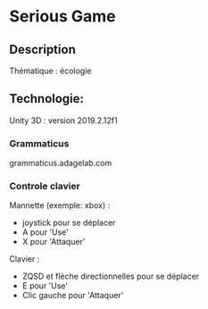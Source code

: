 # Serious Game

## Description


Thématique : écologie

## Technologie:
Unity 3D :  version 2019.2.12f1

### Grammaticus

grammaticus.adagelab.com

### Controle clavier

Mannette (exemple: xbox) :
* joystick pour se déplacer
* A pour 'Use'
* X pour 'Attaquer'

Clavier :
* ZQSD et flèche directionnelles pour se déplacer
* E pour 'Use'
* Clic gauche pour 'Attaquer'
